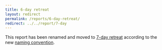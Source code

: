 ```yaml
---
title: 6-day retreat
layout: redirect
permalink: /reports/6-day-retreat/
redirect: ../../report/7-day
---
```


This report has been renamed and moved to [7-day retreat](/report/7-day) according to the new [naming convention](/report#naming-convention).
